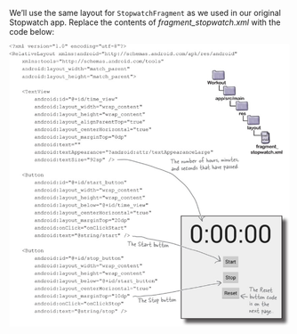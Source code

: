 We’ll use the same layout for `StopwatchFragment` as we used in our original Stopwatch app. Replace the contents of *fragment_stopwatch.xml* with the code below:


![](.guides/img/7.png)